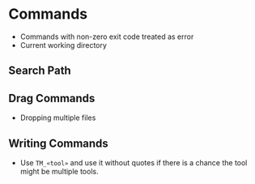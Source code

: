 # Commands

* Commands with non-zero exit code treated as error
* Current working directory

## Search Path

## Drag Commands

* Dropping multiple files

## Writing Commands

* Use `TM_«tool»` and use it without quotes if there is a chance the tool might be multiple tools.
